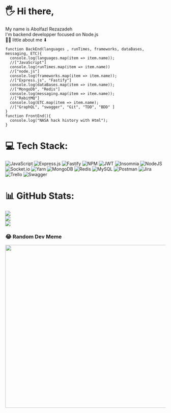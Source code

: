 # 🖐 Hi there,

My name is Abolfazl Rezazadeh<br>
I'm backend developper focused on Node.js<br>
🐱‍👤 little about me ⬇

``` Js
function BackEnd(languages , runTimes, frameworks, dataBases, messaging, ETC){
  console.log(languages.map(item => item.name));
  //["JavaScript"]
  console.log(runTimes.map(item => item.name))
  //["node.js"]
  console.log(frameworks.map(item => item.name));
  //["Express.js", "Fastify"]
  console.log(dataBases.map(item => item.name));
  //["MongoDb", "Redis"]
  console.log(messaging.map(item => item.name));
  //["RabitMQ"]
  console.log(ETC.map(item => item.name);
  //["GraphQL", "swagger", "Git", "TDD", "BDD" ]
}
function FrontEnd(){
  console.log("NASA hack history with Html");
}
```

# 💻 Tech Stack:
![JavaScript](https://img.shields.io/badge/javascript-%23323330.svg?style=for-the-badge&logo=javascript&logoColor=%23F7DF1E) ![Express.js](https://img.shields.io/badge/express.js-%23404d59.svg?style=for-the-badge&logo=express&logoColor=%2361DAFB) ![Fastify](https://img.shields.io/badge/fastify-%23000000.svg?style=for-the-badge&logo=fastify&logoColor=white) ![NPM](https://img.shields.io/badge/NPM-%23000000.svg?style=for-the-badge&logo=npm&logoColor=white) ![JWT](https://img.shields.io/badge/JWT-black?style=for-the-badge&logo=JSON%20web%20tokens) ![Insomnia](https://img.shields.io/badge/Insomnia-black?style=for-the-badge&logo=insomnia&logoColor=5849BE) ![NodeJS](https://img.shields.io/badge/node.js-6DA55F?style=for-the-badge&logo=node.js&logoColor=white) ![Socket.io](https://img.shields.io/badge/Socket.io-black?style=for-the-badge&logo=socket.io&badgeColor=010101) ![Yarn](https://img.shields.io/badge/yarn-%232C8EBB.svg?style=for-the-badge&logo=yarn&logoColor=white) ![MongoDB](https://img.shields.io/badge/MongoDB-%234ea94b.svg?style=for-the-badge&logo=mongodb&logoColor=white) ![Redis](https://img.shields.io/badge/redis-%23DD0031.svg?style=for-the-badge&logo=redis&logoColor=white) ![MySQL](https://img.shields.io/badge/mysql-%2300f.svg?style=for-the-badge&logo=mysql&logoColor=white) ![Postman](https://img.shields.io/badge/Postman-FF6C37?style=for-the-badge&logo=postman&logoColor=white) ![Jira](https://img.shields.io/badge/jira-%230A0FFF.svg?style=for-the-badge&logo=jira&logoColor=white) ![Trello](https://img.shields.io/badge/Trello-%23026AA7.svg?style=for-the-badge&logo=Trello&logoColor=white) ![Swagger](https://img.shields.io/badge/-Swagger-%23Clojure?style=for-the-badge&logo=swagger&logoColor=white)
# 📊 GitHub Stats:
![](https://github-readme-stats.vercel.app/api?username=abolfazlrezazadeh&theme=dark&hide_border=false&include_all_commits=false&count_private=false)<br/>
![](https://github-readme-streak-stats.herokuapp.com/?user=abolfazlrezazadeh&theme=dark&hide_border=false)<br/>
![](https://github-readme-stats.vercel.app/api/top-langs/?username=abolfazlrezazadeh&theme=dark&hide_border=false&include_all_commits=false&count_private=false&layout=compact)

### 😂 Random Dev Meme
<img src="https://rm.up.railway.app/" width="512px"/>

<!-- Proudly created with GPRM ( https://gprm.itsvg.in ) -->
